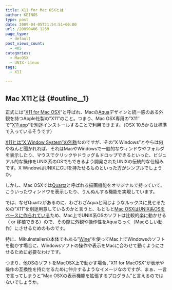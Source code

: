```yaml
---
title: X11 for Mac OSXとは
author: KEINOS
type: post
date: 2009-04-05T21:54:51+00:00
url: /20090406_1269
page_type:
  - default
post_views_count:
  - 405
categories:
  - MacOSX
  - UNIX・Linux
tags:
  - X11

---
```

## Mac X11とは {#outline__1}

<div class="section">
  <p>
    正式には&#8221;<a href="http://www.apple.com/jp/news/2003/jan/08x11rev.html" target="_blank">X11 for Mac OSX</a>&#8220;と呼ばれ、Macの<a href="http://ja.wikipedia.org/wiki/Aqua_%28%E3%82%B3%E3%83%B3%E3%83%94%E3%83%A5%E3%83%BC%E3%82%BF%29" target="_blank">Aqua</a>デザインと統一感のある外観を持つApple社製の&#8221;X11&#8243;のこと。つまり、Mac OSX専用の&#8221;X11&#8243;で&#8221;<a href="http://ja.wikipedia.org/wiki/X11.app" target="_blank">X11.app</a>&#8220;を別途インストールすることで利用できます。（OSX 10.5からは標準で入っているそうです）
  </p>
  
  <p>
    <a href="http://ja.wikipedia.org/wiki/X_Window_System" target="_blank">X11とは”X Window System”の別称</a>なのですが、その&#8221;X Windows&#8221;とやらは何やねんと聞かれれば、それはMacやWindowsで一般的なウィンドウやフォルダを表示したり、マウスでクリックやドラッグ＆ドロップできるといった、ビジュアル的な操作をUNIX系のOSでもできるよう開発されたUNIXの伝統的な仕組みです。X WindowはUNIXにGUIを持たせるものといった方がシンプルでしょうか。
  </p>
  
  <p>
    しかし、Mac OSXでは<a href="http://ja.wikipedia.org/wiki/Quartz" target="_blank">Quartz</a>と呼ばれる描画機能をオリジナルで持っていて、こういったウィンドウを表示したり、うんぬんする機能を実現しています。
  </p>
  
  <p>
    では、なぜQuartzがあるのに、わざわざAquaと同じようなルックスに見せるための&#8221;X11&#8243;を別途用意しているのかと言うと、もともと<a href="http://ja.wikipedia.org/wiki/Mac_OS_X" target="_blank">Mac OSXはUNIX系OSをベースに作られている</a>ため、Mac上でUNIX系OSのソフトは比較的楽に動かせる（ or 移植できる）ので、その際に外観や操作性をAquaちっく（Macらしい動作）にさせるためのものです。
  </p>
  
  <p>
    特に、MikuInstallerの本体でもある&#8221;<a href="http://ja.wikipedia.org/wiki/WINE" target="_blank">Wine</a>&#8220;を使ってMac上でWindowsのソフトを動かす場合に、Windowsソフトの操作や表示をMacに合わせて動くようにさせるために必要なわけです。
  </p>
  
  <p>
    つまり、他OSのソフトをMacOSX上で動かす場合、&#8221;X11 for MacOSX&#8221;が表示や操作の互換性を持たせるために仲介するようなイメージなのですが、まぁ、一言で言ってしまうと&#8221;Mac OSXの表示機能を拡張するプログラム&#8221;と言えるのではないでしょうか。
  </p>
</div>